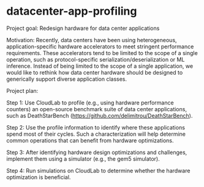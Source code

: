 # datacenter-app-profiling

Project goal: Redesign hardware for data center applications

Motivation: Recently, data centers have been using heterogeneous, application-specific hardware accelerators to meet stringent performance requirements. These accelerators tend to be limited to the scope of a single operation, such as protocol-specific serialization/deserialization or ML inference. Instead of being limited to the scope of a single application, we would like to rethink how data center hardware should be designed to generically support diverse application classes. 

Project plan:

Step 1: Use CloudLab to profile (e.g., using hardware performance counters) an open-source benchmark suite of data center applications, such as DeathStarBench (https://github.com/delimitrou/DeathStarBench).

Step 2: Use the profile information to identify where these applications spend most of their cycles. Such a characterization will help determine common operations that can benefit from hardware optimizations.

Step 3: After identifying hardware design optimizations and challenges, implement them using a simulator (e.g., the gem5 simulator).

Step 4: Run simulations on CloudLab to determine whether the hardware optimization is beneficial.  
